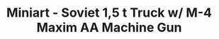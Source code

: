 ---
layout: product
title: "Miniart - Soviet 1,5 t Truck w/ M-4 Maxim AA Machine Gun"
price: "5100" 
desc: "N/A"
img_path: "/assets/img/MI35186.jpg"
brand: "N/A"
available: false
special_offer: false
new: false
soon: false
cat: "010000"
subcat: "010100"
subsubcat: "0N/A"
sifra: "MI35186"
---
